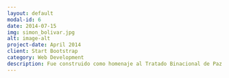 ```yaml
---
layout: default
modal-id: 6
date: 2014-07-15
img: simon_bolivar.jpg
alt: image-alt
project-date: April 2014
client: Start Bootstrap
category: Web Development
description: Fue construido como homenaje al Tratado Binacional de Paz de Itamaraty, firmado el 26 de octubre de 1999, en Palacio de Itamaraty en Brasil, marcando el fin de la Guerra del Cenepa entre el Ecuador y Perú.
---
```

